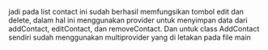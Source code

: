 jadi pada list contact ini sudah berhasil memfungsikan tombol edit dan delete, dalam hal ini menggunakan provider untuk menyimpan data dari addContact, editContact, dan removeContact. Dan untuk class AddContact sendiri sudah menggunakan multiprovider yang di letakan pada file main